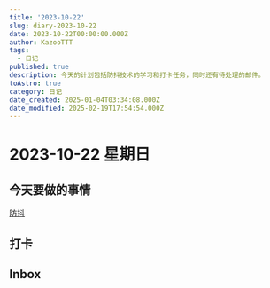 ```yaml
---
title: '2023-10-22'
slug: diary-2023-10-22
date: 2023-10-22T00:00:00.000Z
author: KazooTTT
tags:
  - 日记
published: true
description: 今天的计划包括防抖技术的学习和打卡任务，同时还有待处理的邮件。
toAstro: true
category: 日记
date_created: 2025-01-04T03:34:08.000Z
date_modified: 2025-02-19T17:54:54.000Z
---
```


# 2023-10-22 星期日

<!-- start of weread -->
<!-- end of weread -->

## 今天要做的事情

[防抖](https://notes.kazoottt.top/05-临时/01-草稿箱/防抖)

## 打卡

## Inbox
